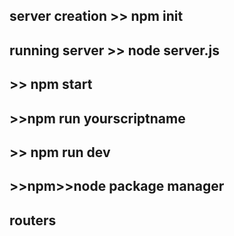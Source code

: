 ## server creation >> npm init
## running server >> node server.js
## >> npm start
## >>npm run yourscriptname
## >> npm run dev

## >>npm>>node package manager

## routers 